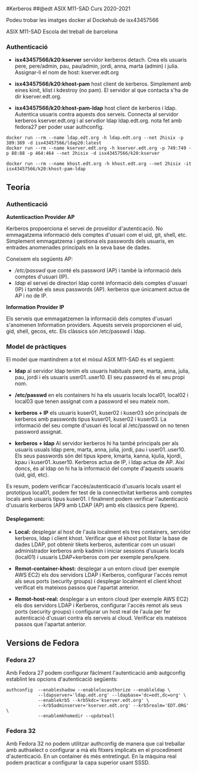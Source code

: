 #Kerberos
##@edt ASIX M11-SAD Curs 2020-2021

Podeu trobar les imatges docker al Dockehub de isx43457566

ASIX M11-SAD Escola del treball de barcelona
### Authenticació

  * **isx43457566/k20:kserver** servidor kerberos detach. Crea els usuaris pere, pere/admin, pau, pau/admin, jordi, anna, marta (admin) i julia. Assignar-li el nom de host: kserver.edt.org

  * **isx43457566/k20:khost-pam** host client de kerberos. Simplement amb eines kinit, klist i kdestroy (no pam). El servidor al que contacta s'ha de dir kserver.edt.org.

  * **isx43457566/k20:khost-pam-ldap** host client de kerberos i ldap. Autentica usuaris contra aquests dos serveis. Connecta al servidor kerberos kserver.edt.org i al servdior ldap ldap.edt.org. nota fet amb fedora27 per poder usar authconfig.
```
docker run --rm --name ldap.edt.org -h ldap.edt.org --net 2hisix -p 389:389 -d isx43457566/ldap20:latest
docker run --rm --name kserver.edt.org -h kserver.edt.org -p 749:749 -p 88:88 -p 464:464 --net 2hisix -d isx43457566/k20:kserver

docker run --rm --name khost.edt.org -h khost.edt.org --net 2hisix -it isx43457566/k20:khost-pam-ldap
```

## Teoria
### Authenticació

**Autenticaction Provider AP**

Kerberos propoerciona el servei de proveïdor d'autenticació. No emmagatzema informació dels comptes d'usuari com el uid, git, shell, etc. Simplement emmagatzema i gestiona els passwords dels usuaris, en entrades anomenades principals en la seva base de dades.

Coneixem els següents AP:

  * */etc/passwd* que conté els password (AP) i també la informació dels comptes d'usuari (IP).
  * *ldap* el servei de directori ldap conté informació dels comptes d'usuari (IP) i també els seus passwords (AP).
    kerberos que únicament actua de AP i no de IP.

**Information Provider IP**

Els serveis que emmagatzemen la informació dels comptes d'usuari s'anomenen Information providers. Aquests serveis proporcionen el uid, gid, shell, gecos, etc. Els clàssics són /etc/passwd i ldap.

### Model de pràctiques

El model que mantindrem a tot el mòsul ASIX M11-SAD és el següent:

   * **ldap** al servidor ldap tenim els usuaris habituals pere, marta, anna, julia, pau, jordi i els usuaris user01..user10. El seu password és el seu propi nom.

   * **/etc/passwd** en els containers hi ha els usuaris locals local01, local02 i local03 que tenen assignat com a password el seu mateix nom.

   * **kerberos + IP** els usuaris kuser01, kuser02 i kuser03 són principals de kerberos amb passwords tipus kuser01, kuser02 i kuser03. La informació del seu compte d'usuari és local al /etc/passwd on no tenen password assignat.

   * **kerberos + ldap** Al servidor kerberos hi ha també principals per als usuaris usuals ldap pere, marta, anna, julia, jordi, pau i user01..user10. Els seus passwords són del tipus kpere, kmarta, kanna, kjulia, kjordi, kpau i kuser01..kuser10. Kerberos actua de IP, i ldap actua de AP. Així doncs, és al ldap on hi ha la informació del compte d'aquests usuaris (uid, gid, etc).

Es resum, podem verificar l'accés/autenticació d'usuaris locals usant el prototipus local01, podem fer test de la connectivitat kerberos amb comptes locals amb usuaris tipus kuser01. I finalment podem verificar l'autenticació d'usuaris kerberos (AP9 amb LDAP (AP) amb els clàssics pere (kpere).


#### Desplegament:

   * **Local:** desplegar al host de l'aula localment els tres containers, servidor kerberos, ldap i client khost. Verificar que el khost pot llistar la base de dades LDAP, pot obtenir tikets kerberos, autenticar com un usuari administrador kerberos amb kadmin i iniciar sessions d'usuaris locals (local01) i usuaris LDAP+kerberos com per exemple pere/kpere.

   * **Remot-container-khost:** desplegar a un entorn cloud (per exemple AWS EC2) els dos servidors LDAP i Kerberos, configurar l'accés remot als seus ports (security groups) i desplegar localment el client khost verificat els mateixos passos que l'apartat anterior.

   * **Remot-host-real:** desplegar a un entorn cloud (per exemple AWS EC2) els dos servidors LDAP i Kerberos, configurar l'accés remot als seus ports (security groups) i configurar un host real de l'aula per fer autenticació d'usuari contra els serveis al cloud. Verificar els mateixos passos que l'apartat anterior.

## Versions de Fedora
### Fedora 27

Amb Fedora 27 podem configurar fàclment l'autenticació amb autgconfig establint les opcions d'autenticació següents:
```
authconfig  --enableshadow --enablelocauthorize --enableldap \
            --ldapserver='ldap.edt.org' --ldapbase='dc=edt,dc=org' \
            --enablekrb5 --krb5kdc='kserver.edt.org' \
            --krb5adminserver='kserver.edt.org' --krb5realm='EDT.ORG' \
            --enablemkhomedir --updateall
```

### Fedora 32

Amb Fedora 32 no podem utilitzar authconfig de manera que cal treballar amb authselect o configurar a mà els fitxers implicats en el procediment d'autenticació. En un container és més entretingut. En la màquina real podem practicar a configurar la capa superior usant SSSD.
